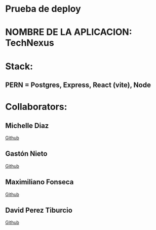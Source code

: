 # Prueba de deploy

# NOMBRE DE LA APLICACION: TechNexus

# Stack:
## PERN = Postgres, Express, React (vite), Node

# Collaborators:
## Michelle Diaz
<a href="https://github.com/Michellemishna">Github</a>

## Gastón Nieto
<a href="https://github.com/G4s70n">Github</a>

## Maximiliano Fonseca
<a href="https://github.com/Maxi-95">Github</a>

## David Perez Tiburcio
<a href="https://github.com/Reydav1d">Github</a>
